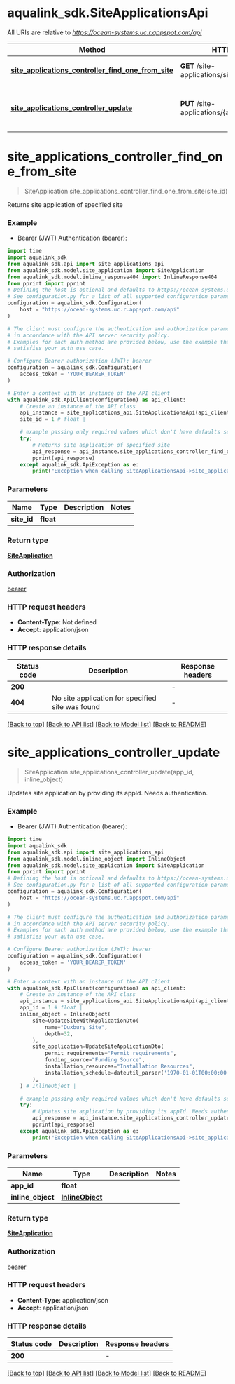 # aqualink_sdk.SiteApplicationsApi

All URIs are relative to *https://ocean-systems.uc.r.appspot.com/api*

Method | HTTP request | Description
------------- | ------------- | -------------
[**site_applications_controller_find_one_from_site**](SiteApplicationsApi.md#site_applications_controller_find_one_from_site) | **GET** /site-applications/sites/{siteId} | Returns site application of specified site
[**site_applications_controller_update**](SiteApplicationsApi.md#site_applications_controller_update) | **PUT** /site-applications/{appId}/sites/{siteId} | Updates site application by providing its appId. Needs authentication.


# **site_applications_controller_find_one_from_site**
> SiteApplication site_applications_controller_find_one_from_site(site_id)

Returns site application of specified site

### Example

* Bearer (JWT) Authentication (bearer):

```python
import time
import aqualink_sdk
from aqualink_sdk.api import site_applications_api
from aqualink_sdk.model.site_application import SiteApplication
from aqualink_sdk.model.inline_response404 import InlineResponse404
from pprint import pprint
# Defining the host is optional and defaults to https://ocean-systems.uc.r.appspot.com/api
# See configuration.py for a list of all supported configuration parameters.
configuration = aqualink_sdk.Configuration(
    host = "https://ocean-systems.uc.r.appspot.com/api"
)

# The client must configure the authentication and authorization parameters
# in accordance with the API server security policy.
# Examples for each auth method are provided below, use the example that
# satisfies your auth use case.

# Configure Bearer authorization (JWT): bearer
configuration = aqualink_sdk.Configuration(
    access_token = 'YOUR_BEARER_TOKEN'
)

# Enter a context with an instance of the API client
with aqualink_sdk.ApiClient(configuration) as api_client:
    # Create an instance of the API class
    api_instance = site_applications_api.SiteApplicationsApi(api_client)
    site_id = 1 # float | 

    # example passing only required values which don't have defaults set
    try:
        # Returns site application of specified site
        api_response = api_instance.site_applications_controller_find_one_from_site(site_id)
        pprint(api_response)
    except aqualink_sdk.ApiException as e:
        print("Exception when calling SiteApplicationsApi->site_applications_controller_find_one_from_site: %s\n" % e)
```


### Parameters

Name | Type | Description  | Notes
------------- | ------------- | ------------- | -------------
 **site_id** | **float**|  |

### Return type

[**SiteApplication**](SiteApplication.md)

### Authorization

[bearer](../README.md#bearer)

### HTTP request headers

 - **Content-Type**: Not defined
 - **Accept**: application/json


### HTTP response details

| Status code | Description | Response headers |
|-------------|-------------|------------------|
**200** |  |  -  |
**404** | No site application for specified site was found |  -  |

[[Back to top]](#) [[Back to API list]](../README.md#documentation-for-api-endpoints) [[Back to Model list]](../README.md#documentation-for-models) [[Back to README]](../README.md)

# **site_applications_controller_update**
> SiteApplication site_applications_controller_update(app_id, inline_object)

Updates site application by providing its appId. Needs authentication.

### Example

* Bearer (JWT) Authentication (bearer):

```python
import time
import aqualink_sdk
from aqualink_sdk.api import site_applications_api
from aqualink_sdk.model.inline_object import InlineObject
from aqualink_sdk.model.site_application import SiteApplication
from pprint import pprint
# Defining the host is optional and defaults to https://ocean-systems.uc.r.appspot.com/api
# See configuration.py for a list of all supported configuration parameters.
configuration = aqualink_sdk.Configuration(
    host = "https://ocean-systems.uc.r.appspot.com/api"
)

# The client must configure the authentication and authorization parameters
# in accordance with the API server security policy.
# Examples for each auth method are provided below, use the example that
# satisfies your auth use case.

# Configure Bearer authorization (JWT): bearer
configuration = aqualink_sdk.Configuration(
    access_token = 'YOUR_BEARER_TOKEN'
)

# Enter a context with an instance of the API client
with aqualink_sdk.ApiClient(configuration) as api_client:
    # Create an instance of the API class
    api_instance = site_applications_api.SiteApplicationsApi(api_client)
    app_id = 1 # float | 
    inline_object = InlineObject(
        site=UpdateSiteWithApplicationDto(
            name="Duxbury Site",
            depth=32,
        ),
        site_application=UpdateSiteApplicationDto(
            permit_requirements="Permit requirements",
            funding_source="Funding Source",
            installation_resources="Installation Resources",
            installation_schedule=dateutil_parser('1970-01-01T00:00:00.00Z'),
        ),
    ) # InlineObject | 

    # example passing only required values which don't have defaults set
    try:
        # Updates site application by providing its appId. Needs authentication.
        api_response = api_instance.site_applications_controller_update(app_id, inline_object)
        pprint(api_response)
    except aqualink_sdk.ApiException as e:
        print("Exception when calling SiteApplicationsApi->site_applications_controller_update: %s\n" % e)
```


### Parameters

Name | Type | Description  | Notes
------------- | ------------- | ------------- | -------------
 **app_id** | **float**|  |
 **inline_object** | [**InlineObject**](InlineObject.md)|  |

### Return type

[**SiteApplication**](SiteApplication.md)

### Authorization

[bearer](../README.md#bearer)

### HTTP request headers

 - **Content-Type**: application/json
 - **Accept**: application/json


### HTTP response details

| Status code | Description | Response headers |
|-------------|-------------|------------------|
**200** |  |  -  |

[[Back to top]](#) [[Back to API list]](../README.md#documentation-for-api-endpoints) [[Back to Model list]](../README.md#documentation-for-models) [[Back to README]](../README.md)

